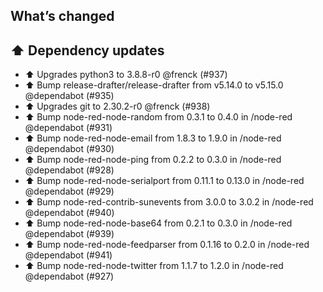 ## What’s changed

## ⬆️ Dependency updates

- ⬆️ Upgrades python3 to 3.8.8-r0 @frenck (#937)
- ⬆️ Bump release-drafter/release-drafter from v5.14.0 to v5.15.0 @dependabot (#935)
- ⬆️ Upgrades git to 2.30.2-r0 @frenck (#938)
- ⬆️ Bump node-red-node-random from 0.3.1 to 0.4.0 in /node-red @dependabot (#931)
- ⬆️ Bump node-red-node-email from 1.8.3 to 1.9.0 in /node-red @dependabot (#930)
- ⬆️ Bump node-red-node-ping from 0.2.2 to 0.3.0 in /node-red @dependabot (#928)
- ⬆️ Bump node-red-node-serialport from 0.11.1 to 0.13.0 in /node-red @dependabot (#929)
- ⬆️ Bump node-red-contrib-sunevents from 3.0.0 to 3.0.2 in /node-red @dependabot (#940)
- ⬆️ Bump node-red-node-base64 from 0.2.1 to 0.3.0 in /node-red @dependabot (#939)
- ⬆️ Bump node-red-node-feedparser from 0.1.16 to 0.2.0 in /node-red @dependabot (#941)
- ⬆️ Bump node-red-node-twitter from 1.1.7 to 1.2.0 in /node-red @dependabot (#927)
